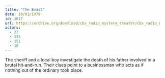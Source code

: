 ```yaml
---
title: "The Beast"
date: 10/01/1979
id: 1017
url: https://archive.org/download/cbs_radio_mystery_theater/cbs_radio_mystery_theater-1001-1050.zip/cbs_radio_mystery_theater-1001-1050%2Fcbsrmt_1017_the_beast.mp3
actors:
  - 27
  - 135
  - 151
  - 16
---
```

The sheriff and a local boy investigate the death of his father involved in a brutal hit-and-run. Their clues point to a businessman who acts as if nothing out of the ordinary took place.